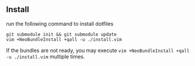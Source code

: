 ## Install

run the following command to install dotfiles
```
git submodule init && git submodule update
vim +NeoBundleInstall +qall -u ./install.vim
```

If the bundles are not ready, you may execute `vim +NeoBundleInstall +qall
-u ./install.vim` multiple times.

